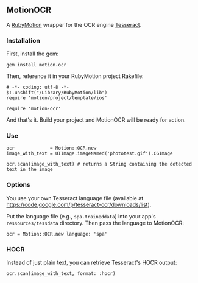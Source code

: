 ## MotionOCR

A [RubyMotion](http://www.rubymotion.com) wrapper for the OCR engine [Tesseract](https://code.google.com/p/tesseract-ocr/).

### Installation

First, install the gem:

    gem install motion-ocr

Then, reference it in your RubyMotion project Rakefile:

    # -*- coding: utf-8 -*-
    $:.unshift("/Library/RubyMotion/lib")
    require 'motion/project/template/ios'

    require 'motion-ocr'

And that's it. Build your project and MotionOCR will be ready for action.

### Use

    ocr             = Motion::OCR.new
    image_with_text = UIImage.imageNamed('phototest.gif').CGImage

    ocr.scan(image_with_text) # returns a String containing the detected text in the image

### Options

You use your own Tesseract language file
(available at https://code.google.com/p/tesseract-ocr/downloads/list).

Put the language file (e.g., `spa.traineddata`) into your app's
`ressources/tessdata` directory.
Then pass the language to MotionOCR:

    ocr = Motion::OCR.new language: 'spa'

### HOCR

Instead of just plain text, you can retrieve Tesseract's HOCR output:

    ocr.scan(image_with_text, format: :hocr)
